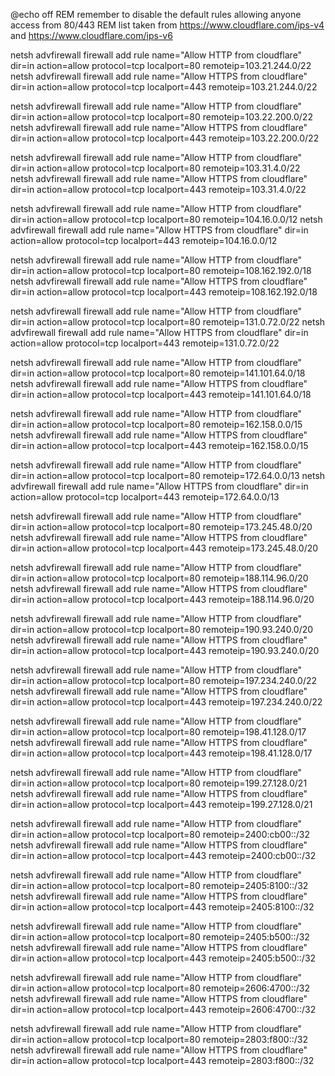 
@echo off
REM remember to disable the default rules allowing anyone access from 80/443
REM list taken from https://www.cloudflare.com/ips-v4 and https://www.cloudflare.com/ips-v6

netsh advfirewall firewall add rule name="Allow HTTP from cloudflare" dir=in action=allow protocol=tcp localport=80 remoteip=103.21.244.0/22
netsh advfirewall firewall add rule name="Allow HTTPS from cloudflare" dir=in action=allow protocol=tcp localport=443 remoteip=103.21.244.0/22

netsh advfirewall firewall add rule name="Allow HTTP from cloudflare" dir=in action=allow protocol=tcp localport=80 remoteip=103.22.200.0/22
netsh advfirewall firewall add rule name="Allow HTTPS from cloudflare" dir=in action=allow protocol=tcp localport=443 remoteip=103.22.200.0/22

netsh advfirewall firewall add rule name="Allow HTTP from cloudflare" dir=in action=allow protocol=tcp localport=80 remoteip=103.31.4.0/22
netsh advfirewall firewall add rule name="Allow HTTPS from cloudflare" dir=in action=allow protocol=tcp localport=443 remoteip=103.31.4.0/22

netsh advfirewall firewall add rule name="Allow HTTP from cloudflare" dir=in action=allow protocol=tcp localport=80 remoteip=104.16.0.0/12
netsh advfirewall firewall add rule name="Allow HTTPS from cloudflare" dir=in action=allow protocol=tcp localport=443 remoteip=104.16.0.0/12

netsh advfirewall firewall add rule name="Allow HTTP from cloudflare" dir=in action=allow protocol=tcp localport=80 remoteip=108.162.192.0/18
netsh advfirewall firewall add rule name="Allow HTTPS from cloudflare" dir=in action=allow protocol=tcp localport=443 remoteip=108.162.192.0/18

netsh advfirewall firewall add rule name="Allow HTTP from cloudflare" dir=in action=allow protocol=tcp localport=80 remoteip=131.0.72.0/22
netsh advfirewall firewall add rule name="Allow HTTPS from cloudflare" dir=in action=allow protocol=tcp localport=443 remoteip=131.0.72.0/22

netsh advfirewall firewall add rule name="Allow HTTP from cloudflare" dir=in action=allow protocol=tcp localport=80 remoteip=141.101.64.0/18
netsh advfirewall firewall add rule name="Allow HTTPS from cloudflare" dir=in action=allow protocol=tcp localport=443 remoteip=141.101.64.0/18

netsh advfirewall firewall add rule name="Allow HTTP from cloudflare" dir=in action=allow protocol=tcp localport=80 remoteip=162.158.0.0/15
netsh advfirewall firewall add rule name="Allow HTTPS from cloudflare" dir=in action=allow protocol=tcp localport=443 remoteip=162.158.0.0/15

netsh advfirewall firewall add rule name="Allow HTTP from cloudflare" dir=in action=allow protocol=tcp localport=80 remoteip=172.64.0.0/13
netsh advfirewall firewall add rule name="Allow HTTPS from cloudflare" dir=in action=allow protocol=tcp localport=443 remoteip=172.64.0.0/13

netsh advfirewall firewall add rule name="Allow HTTP from cloudflare" dir=in action=allow protocol=tcp localport=80 remoteip=173.245.48.0/20
netsh advfirewall firewall add rule name="Allow HTTPS from cloudflare" dir=in action=allow protocol=tcp localport=443 remoteip=173.245.48.0/20

netsh advfirewall firewall add rule name="Allow HTTP from cloudflare" dir=in action=allow protocol=tcp localport=80 remoteip=188.114.96.0/20
netsh advfirewall firewall add rule name="Allow HTTPS from cloudflare" dir=in action=allow protocol=tcp localport=443 remoteip=188.114.96.0/20

netsh advfirewall firewall add rule name="Allow HTTP from cloudflare" dir=in action=allow protocol=tcp localport=80 remoteip=190.93.240.0/20
netsh advfirewall firewall add rule name="Allow HTTPS from cloudflare" dir=in action=allow protocol=tcp localport=443 remoteip=190.93.240.0/20

netsh advfirewall firewall add rule name="Allow HTTP from cloudflare" dir=in action=allow protocol=tcp localport=80 remoteip=197.234.240.0/22
netsh advfirewall firewall add rule name="Allow HTTPS from cloudflare" dir=in action=allow protocol=tcp localport=443 remoteip=197.234.240.0/22

netsh advfirewall firewall add rule name="Allow HTTP from cloudflare" dir=in action=allow protocol=tcp localport=80 remoteip=198.41.128.0/17
netsh advfirewall firewall add rule name="Allow HTTPS from cloudflare" dir=in action=allow protocol=tcp localport=443 remoteip=198.41.128.0/17

netsh advfirewall firewall add rule name="Allow HTTP from cloudflare" dir=in action=allow protocol=tcp localport=80 remoteip=199.27.128.0/21
netsh advfirewall firewall add rule name="Allow HTTPS from cloudflare" dir=in action=allow protocol=tcp localport=443 remoteip=199.27.128.0/21

netsh advfirewall firewall add rule name="Allow HTTP from cloudflare" dir=in action=allow protocol=tcp localport=80 remoteip=2400:cb00::/32
netsh advfirewall firewall add rule name="Allow HTTPS from cloudflare" dir=in action=allow protocol=tcp localport=443 remoteip=2400:cb00::/32

netsh advfirewall firewall add rule name="Allow HTTP from cloudflare" dir=in action=allow protocol=tcp localport=80 remoteip=2405:8100::/32
netsh advfirewall firewall add rule name="Allow HTTPS from cloudflare" dir=in action=allow protocol=tcp localport=443 remoteip=2405:8100::/32

netsh advfirewall firewall add rule name="Allow HTTP from cloudflare" dir=in action=allow protocol=tcp localport=80 remoteip=2405:b500::/32
netsh advfirewall firewall add rule name="Allow HTTPS from cloudflare" dir=in action=allow protocol=tcp localport=443 remoteip=2405:b500::/32

netsh advfirewall firewall add rule name="Allow HTTP from cloudflare" dir=in action=allow protocol=tcp localport=80 remoteip=2606:4700::/32
netsh advfirewall firewall add rule name="Allow HTTPS from cloudflare" dir=in action=allow protocol=tcp localport=443 remoteip=2606:4700::/32

netsh advfirewall firewall add rule name="Allow HTTP from cloudflare" dir=in action=allow protocol=tcp localport=80 remoteip=2803:f800::/32
netsh advfirewall firewall add rule name="Allow HTTPS from cloudflare" dir=in action=allow protocol=tcp localport=443 remoteip=2803:f800::/32








